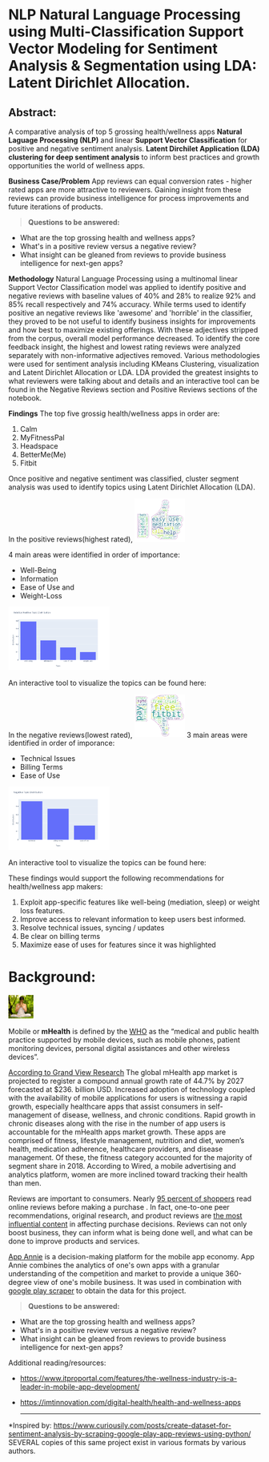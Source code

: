 # NLP Natural Language Processing using Multi-Classification Support Vector Modeling for Sentiment Analysis & Segmentation using LDA: Latent Dirichlet Allocation.

## Abstract: 
A comparative analysis of top 5 grossing health/wellness apps **Natural Laguage Processing (NLP)** and linear **Support Vector Classification** for positive and negative sentiment analysis. **Latent Dirchilet Application (LDA) clustering for deep sentiment analysis** to inform best practices and growth opportunities the world of wellness apps.

**Business Case/Problem** App reviews can equal conversion rates - higher rated apps are more attractive to reviewers. Gaining insight from these reviews can provide business intelligence for process improvements and future iterations of products.
> **Questions to be answered:**
* What are the top grossing health and wellness apps? 
* What's in a positive review versus a negative review?
* What insight can be gleaned from reviews to provide business intelligence for next-gen apps?


**Methodology** Natural Language Processing using a multinomal linear Support Vector Classification model was applied to identify positive and negative reviews with baseline values of 40% and 28% to realize 92% and 85% recall respectively and 74% accuracy. While terms used to identify positive an negative reviews like 'awesome' and 'horrible' in the classifier, they proved to be not useful to identify business insights for improvements and how best to maximize existing offerings. With these adjectives stripped from the corpus, overall model performance decreased. To identify the core feedback insight, the highest and lowest rating reviews were analyzed separately with non-informative adjectives removed. Various methodologies were used for sentiment analysis including KMeans Clustering, visualization and Latent Dirichlet Allocation or LDA.  LDA provided the greatest insights to what reviewers were talking about and details and an interactive tool can be found in the Negative Reviews section and Positive Reviews sections of the notebook.

**Findings** The top five grossig health/wellness apps in order are:

1) Calm
2) MyFitnessPal
3) Headspace
4) BetterMe(Me)
5) Fitbit

Once positive and negative sentiment was classified, cluster segment analysis was used to identify topics using Latent Dirichlet Allocation (LDA).

In the positive reviews(highest rated), 
<img src='images/thumbs_up.png' width=20% alignment=left>

4 main areas were identified in order of importance: 
* Well-Being
* Information 
* Ease of Use and 
* Weight-Loss
<img src='images/pos_topic_dist.png' width=40% alignment=center>

An interactive tool to visualize the topics can be found here:
<html src='htmls/pos_vis.html' width=50% aligment=left>

In the negative reviews(lowest rated), 
<img src='images/thumbs_down.png' width=20% alignment=center>
3 main areas were identified in order of imporance: 
* Technical Issues 
* Billing Terms 
* Ease of Use
<img src='images/neg_topic_dist.png' width=40% alignment=center>

An interactive tool to visualize the topics can be found here:
<html src='htmls/neg_vis.html' width=50% aligment=left>

These findings would support the following recommendations for health/wellness app makers:

1) Exploit app-specific features like well-being (mediation, sleep) or weight loss features.
2) Improve access to relevant information to keep users best informed.
3) Resolve technical issues, syncing / updates 
4) Be clear on billing terms
5) Maximize ease of uses for features since it was highlighted 


# Background: 

<img src='yogapic.png' width=10% alignment=center>

Mobile or **mHealth** is defined by the [WHO](https://www.who.int/goe/publications/goe_mhealth_web.pdf) as the “medical and public health practice supported by mobile devices, such as mobile phones, patient monitoring devices, personal digital assistances and other wireless devices”.  

[According to Grand View Research](https://www.grandviewresearch.com/press-release/global-mhealth-app-market) The global mHealth app market is projected to register a compound annual growth rate of 44.7% by 2027 forecasted at  $236. billion USD.  Increased adoption of technology coupled with the availability of mobile applications for users is witnessing a rapid growth, especially healthcare apps that assist consumers in self-management of disease, wellness, and chronic conditions. Rapid growth in chronic diseases along with the rise in the number of app users is accountable for the mHealth apps market growth.  These apps are comprised of fitness, lifestyle management, nutrition and diet, women’s health, medication adherence, healthcare providers, and disease management. Of these, the fitness category accounted for the majority of segment share in 2018. According to Wired, a mobile advertising and analytics platform, women are more inclined toward tracking their health than men.

Reviews are important to consumers.  Nearly [95 percent of shoppers](https://spiegel.medill.northwestern.edu/online-reviews/) read online reviews before making a purchase .  In fact, one-to-one peer recommendations, original research, and product reviews are [the most influential content](https://contentmarketinginstitute.com/wp-content/uploads/2017/07/smartbrief-content-marketing-institute-how-content-influences-purchasing-process-research.pdf) in affecting purchase decisions.  Reviews can not only boost business, they can inform what is being done well, and what can be done to improve products and services.  

[App Annie](https://www.appannie.com/apps/google-play/top-chart/?country=US&category=19&device=&date=2020-04-05&feed=All&rank_sorting_type=rank&page_number=0&page_size=100&table_selections=) is a decision-making platform for the mobile app economy. App Annie combines the analytics of one's own apps with a granular understanding of the competition and market to provide a unique 360-degree view of one's mobile business.  It was used in  combination with [google play scraper](https://pypi.org/project/google-play-scraper/) to obtain the data for this project. 


> **Questions to be answered:**
* What are the top grossing health and wellness apps? 
* What's in a positive review versus a negative review?
* What insight can be gleaned from reviews to provide business intelligence for next-gen apps?

Additional reading/resources:

* https://www.itproportal.com/features/the-wellness-industry-is-a-leader-in-mobile-app-development/ 
* https://imtinnovation.com/digital-health/health-and-wellness-apps 

  ___
*Inspired by: https://www.curiousily.com/posts/create-dataset-for-sentiment-analysis-by-scraping-google-play-app-reviews-using-python/ SEVERAL copies of this same project exist in various formats by various authors.



